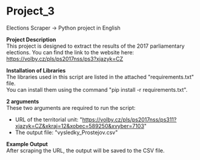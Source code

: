 # Project_3
Elections Scraper -> Python project in English

**Project Description**<br>
This project is designed to extract the results of the 2017 parliamentary elections. You can find the link to the website here:<br>
https://volby.cz/pls/ps2017nss/ps3?xjazyk=CZ

**Installation of Libraries**<br>
The libraries used in this script are listed in the attached "requirements.txt" file.<br>
You can install them using the command "pip install -r requirements.txt".

**2 arguments**<br>
These two arguments are required to run the script:<br>
* URL of the territorial unit: "https://volby.cz/pls/ps2017nss/ps311?xjazyk=CZ&xkraj=12&xobec=589250&xvyber=7103"
* The output file: "vysledky_Prostejov.csv"

**Example Output**<br>
After scraping the URL, the output will be saved to the CSV file.
